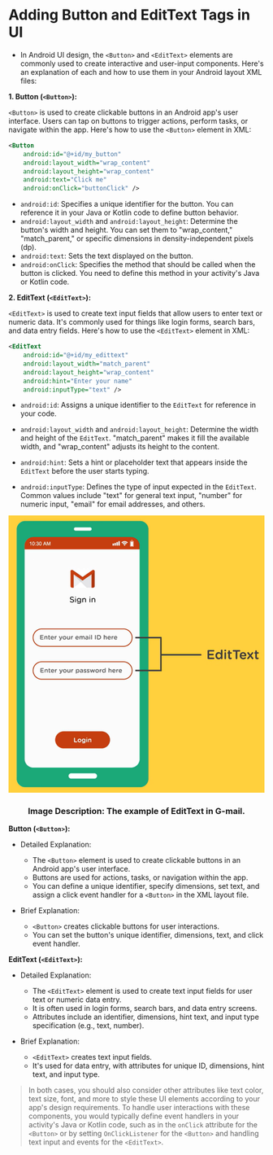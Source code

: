 # Adding Button and EditText Tags in UI

- In Android UI design, the `<Button>` and `<EditText>` elements are commonly used to create interactive and user-input components. Here's an explanation of each and how to use them in your Android layout XML files:

**1. Button (`<Button>`):**

`<Button>` is used to create clickable buttons in an Android app's user interface. Users can tap on buttons to trigger actions, perform tasks, or navigate within the app. Here's how to use the `<Button>` element in XML:

   ```xml
   <Button
       android:id="@+id/my_button"
       android:layout_width="wrap_content"
       android:layout_height="wrap_content"
       android:text="Click me"
       android:onClick="buttonClick" />
   ```

- `android:id`: Specifies a unique identifier for the button. You can reference it in your Java or Kotlin code to define button behavior.
- `android:layout_width` and `android:layout_height`: Determine the button's width and height. You can set them to "wrap_content," "match_parent," or specific dimensions in density-independent pixels (dp).
- `android:text`: Sets the text displayed on the button.
- `android:onClick`: Specifies the method that should be called when the button is clicked. You need to define this method in your activity's Java or Kotlin code.

**2. EditText (`<EditText>`):**

`<EditText>` is used to create text input fields that allow users to enter text or numeric data. It's commonly used for things like login forms, search bars, and data entry fields. Here's how to use the `<EditText>` element in XML:

   ```xml
   <EditText
       android:id="@+id/my_edittext"
       android:layout_width="match_parent"
       android:layout_height="wrap_content"
       android:hint="Enter your name"
       android:inputType="text" />
   ```

- `android:id`: Assigns a unique identifier to the `EditText` for reference in your code.
- `android:layout_width` and `android:layout_height`: Determine the width and height of the `EditText`. "match_parent" makes it fill the available width, and "wrap_content" adjusts its height to the content.
- `android:hint`: Sets a hint or placeholder text that appears inside the `EditText` before the user starts typing.
- `android:inputType`: Defines the type of input expected in the `EditText`. Common values include "text" for general text input, "number" for numeric input, "email" for email addresses, and others.
   
    <p align="center">
<img src="https://github.com/Amit-Ashok-Swain/Android-Kick-Off/blob/main/images/Adding-Button-and-EditText-Tags-in-UI/01.png" alt="Image Description" />
</p>
                                        <h3 align = "center">  Image Description: The example of EditText in G-mail.</h3>


**Button (`<Button>`):**

- Detailed Explanation:
    - The `<Button>` element is used to create clickable buttons in an Android app's user interface.
    - Buttons are used for actions, tasks, or navigation within the app.
    - You can define a unique identifier, specify dimensions, set text, and assign a click event handler for a `<Button>` in the XML layout file.

- Brief Explanation:
    - `<Button>` creates clickable buttons for user interactions.
    - You can set the button's unique identifier, dimensions, text, and click event handler.

**EditText (`<EditText>`):**

- Detailed Explanation:
    - The `<EditText>` element is used to create text input fields for user text or numeric data entry.
    - It is often used in login forms, search bars, and data entry screens.
    - Attributes include an identifier, dimensions, hint text, and input type specification (e.g., text, number).

- Brief Explanation:
    - `<EditText>` creates text input fields.
    - It's used for data entry, with attributes for unique ID, dimensions, hint text, and input type.


> In both cases, you should also consider other attributes like text color, text size, font, and more to style these UI elements according to your app's design requirements. 
> To handle user interactions with these components, you would typically define event handlers in your activity's Java or Kotlin code, such as in the `onClick` attribute for the `<Button>` or by setting `OnClickListener` for the `<Button>` and handling text input and events for the `<EditText>`.
